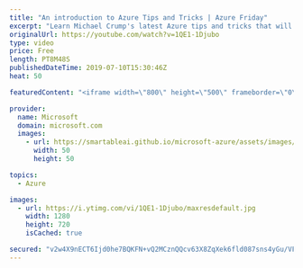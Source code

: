 ```yaml
---
title: "An introduction to Azure Tips and Tricks | Azure Friday"
excerpt: "Learn Michael Crump's latest Azure tips and tricks that will help you be more productive working with Azure in Visual Studio 2019. [04:01] Demo Start   Azure Tips and Tricks site https://aka.ms/azfr/552/01  Azure Tips and Tricks videos https://aka.ms/azfr/552/02  Azure Tips and Tricks GitHub repo https://aka.ms/azfr/552/03"
originalUrl: https://youtube.com/watch?v=1QE1-1Djubo
type: video
price: Free
length: PT8M48S
publishedDateTime: 2019-07-10T15:30:46Z
heat: 50

featuredContent: "<iframe width=\"800\" height=\"500\" frameborder=\"0\" src=\"https://www.youtube.com/embed/1QE1-1Djubo\" allow=\"accelerometer; autoplay; encrypted-media; gyroscope; picture-in-picture\" allowfullscreen></iframe>"

provider:
  name: Microsoft
  domain: microsoft.com
  images:
    - url: https://smartableai.github.io/microsoft-azure/assets/images/organizations/microsoft.com-50x50.jpg
      width: 50
      height: 50

topics:
  - Azure

images:
  - url: https://i.ytimg.com/vi/1QE1-1Djubo/maxresdefault.jpg
    width: 1280
    height: 720
    isCached: true

secured: "v2w4X9nECT6Ijd0he7BQKFN+vQ2MCznQQcv63X8ZqXek6fld087sns4yGu/VFcxyrEonFHC7enGboKebosaeQWAUJDUknJkv8xBgsEDZlWvHbJWsWECPEt7jHEwASW+2DRkRWNsuQ1jrHdHqKdlcS8/rkKIWPfBg/tBX44ZxNZu9eJ7BMyhH33cVG33yAzJD9AXzQ890uoQbKt30UxTEmFhhouVBQxSe/GGs5FJz4l8rvLldth6OtwHzw163m+kjYrTjdy9W3dM+N3hg2B9jVwYktDhBtwI3wauq/7p6khOlv9sLXhY4ZKoLUazmEZoH8H52aaIyVdPD6MrXy07N3/yvWGbAKnVxvHq8lpNxLRR8B5xZ/NbTHbvlqx7CKVPmAe97McLinIJmdgFG2rU+BG5CNTQ/Q67e8h+mAcYsLIk=;8Tmaob3pwhqZuOCB8FQmHg=="
---
```



